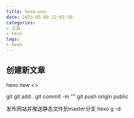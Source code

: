 ```yaml
---
title: hexo-use
date: 2023-05-09 22:03:50
categories:
- 工具
- hexo
tags:
- hexo
---
```


## 创建新文章
hexo new <>

git
git add .
git commit -m ""
git push origin public

发布网站并推送静态文件到master分支
hexo g -d